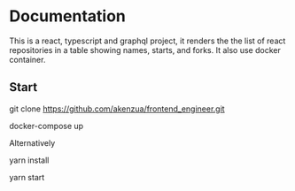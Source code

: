 # Documentation

This is a react, typescript and graphql project, it renders the the list of react repositories
in a table showing names, starts, and forks. It also use docker container.

## Start

git clone https://github.com/akenzua/frontend_engineer.git

docker-compose up


Alternatively

yarn install

yarn start


